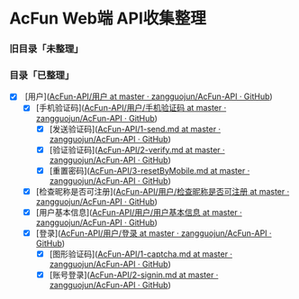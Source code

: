 # AcFun Web端  API收集整理

### 旧目录「未整理」

### 目录「已整理」

- [x]  [用户]([AcFun-API/用户 at master · zangguojun/AcFun-API · GitHub](https://github.com/zangguojun/AcFun-API/tree/master/%E7%94%A8%E6%88%B7))
  - [x] [手机验证码]([AcFun-API/用户/手机验证码 at master · zangguojun/AcFun-API · GitHub](https://github.com/zangguojun/AcFun-API/tree/master/%E7%94%A8%E6%88%B7/%E6%89%8B%E6%9C%BA%E9%AA%8C%E8%AF%81%E7%A0%81))
    - [x] [发送验证码]([AcFun-API/1-send.md at master · zangguojun/AcFun-API · GitHub](https://github.com/zangguojun/AcFun-API/blob/master/%E7%94%A8%E6%88%B7/%E6%89%8B%E6%9C%BA%E9%AA%8C%E8%AF%81%E7%A0%81/1-send.md))
    - [x] [验证验证码]([AcFun-API/2-verify.md at master · zangguojun/AcFun-API · GitHub](https://github.com/zangguojun/AcFun-API/blob/master/%E7%94%A8%E6%88%B7/%E6%89%8B%E6%9C%BA%E9%AA%8C%E8%AF%81%E7%A0%81/2-verify.md))
    - [x] [重置密码]([AcFun-API/3-resetByMobile.md at master · zangguojun/AcFun-API · GitHub](https://github.com/zangguojun/AcFun-API/blob/master/%E7%94%A8%E6%88%B7/%E6%89%8B%E6%9C%BA%E9%AA%8C%E8%AF%81%E7%A0%81/3-resetByMobile.md))
  - [x] [检查昵称是否可注册]([AcFun-API/用户/检查昵称是否可注册 at master · zangguojun/AcFun-API · GitHub](https://github.com/zangguojun/AcFun-API/tree/master/%E7%94%A8%E6%88%B7/%E6%A3%80%E6%9F%A5%E6%98%B5%E7%A7%B0%E6%98%AF%E5%90%A6%E5%8F%AF%E6%B3%A8%E5%86%8C))
  - [x] [用户基本信息]([AcFun-API/用户/用户基本信息 at master · zangguojun/AcFun-API · GitHub](https://github.com/zangguojun/AcFun-API/tree/master/%E7%94%A8%E6%88%B7/%E7%94%A8%E6%88%B7%E5%9F%BA%E6%9C%AC%E4%BF%A1%E6%81%AF))
  - [x] [登录]([AcFun-API/用户/登录 at master · zangguojun/AcFun-API · GitHub](https://github.com/zangguojun/AcFun-API/tree/master/%E7%94%A8%E6%88%B7/%E7%99%BB%E5%BD%95))
    - [x] [图形验证码]([AcFun-API/1-captcha.md at master · zangguojun/AcFun-API · GitHub](https://github.com/zangguojun/AcFun-API/blob/master/%E7%94%A8%E6%88%B7/%E7%99%BB%E5%BD%95/1-captcha.md))
    - [x] [账号登录]([AcFun-API/2-signin.md at master · zangguojun/AcFun-API · GitHub](https://github.com/zangguojun/AcFun-API/blob/master/%E7%94%A8%E6%88%B7/%E7%99%BB%E5%BD%95/2-signin.md))
